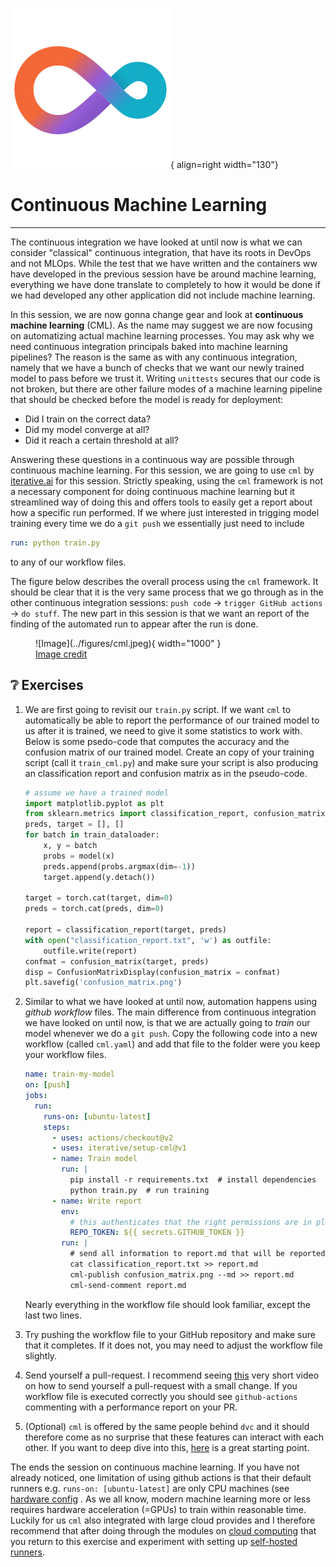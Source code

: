 ![Logo](../figures/icons/cml.png){ align=right width="130"}

# Continuous Machine Learning

---

The continuous integration we have looked at until now is what we can consider "classical" continuous integration, that
have its roots in DevOps and not MLOps. While the test that we have written and the containers ww have developed in the
previous session have be around machine learning, everything we have done translate to completely to how it would be
done if we had developed any other application did not include machine learning.

In this session, we are now gonna change gear and look at **continuous machine learning** (CML). As the name may suggest
we are now focusing on automatizing actual machine learning processes. You may ask why we need continuous integration
principals baked into machine learning pipelines? The reason is the same as with any continuous integration, namely that
we have a bunch of checks that we want our newly trained model to pass before we trust it. Writing `unittests` secures
that our code is not broken, but there are other failure modes of a machine learning pipeline that should be checked
before the model is ready for deployment:

* Did I train on the correct data?
* Did my model converge at all?
* Did it reach a certain threshold at all?

Answering these questions in a continuous way are possible through continuous machine learning. For this session, we are
going to use `cml` by [iterative.ai](https://iterative.ai/) for this session. Strictly speaking, using the
`cml` framework is not a necessary component for doing continuous machine learning but it streamlined way of doing this
and offers tools to easily get a report about how a specific run performed. If we where just interested in trigging
model training every time we do a `git push` we essentially just need to include

```yaml
run: python train.py
```

to any of our workflow files.

The figure below describes the overall process using the `cml` framework. It should be clear that it is the very
same process that we go through as in the other continuous integration sessions: `push code` -> `trigger GitHub actions`
-> `do stuff`. The new part in this session is that we want an report of the finding of the automated run to appear
after the run is done.

<figure markdown>
![Image](../figures/cml.jpeg){ width="1000" }
<figcaption>
<a href="https://towardsdatascience.com/continuous-machine-learning-e1ffb847b8da"> Image credit </a>
</figcaption>
</figure>

## ❔ Exercises

1. We are first going to revisit our `train.py` script. If we want `cml` to automatically be able
    to report the performance of our trained model to us after it is trained, we need to give it some
    statistics to work with. Below is some psedo-code that computes the accuracy and the confusion
    matrix of our trained model. Create an copy of your training script (call it `train_cml.py`) and
    make sure your script is also producing an classification report and confusion matrix as in the
    pseudo-code.

    ```python
    # assume we have a trained model
    import matplotlib.pyplot as plt
    from sklearn.metrics import classification_report, confusion_matrix, ConfusionMatrixDisplay
    preds, target = [], []
    for batch in train_dataloader:
        x, y = batch
        probs = model(x)
        preds.append(probs.argmax(dim=-1))
        target.append(y.detach())

    target = torch.cat(target, dim=0)
    preds = torch.cat(preds, dim=0)

    report = classification_report(target, preds)
    with open("classification_report.txt", 'w') as outfile:
        outfile.write(report)
    confmat = confusion_matrix(target, preds)
    disp = ConfusionMatrixDisplay(confusion_matrix = confmat)
    plt.savefig('confusion_matrix.png')
    ```

2. Similar to what we have looked at until now, automation happens using *github workflow* files.
    The main difference from continuous integration we have looked on until now, is that we are actually
    going to *train* our model whenever we do a `git push`. Copy the following code into a new workflow
    (called `cml.yaml`) and add that file to the folder were you keep your workflow files.

    ```yaml
    name: train-my-model
    on: [push]
    jobs:
      run:
        runs-on: [ubuntu-latest]
        steps:
          - uses: actions/checkout@v2
          - uses: iterative/setup-cml@v1
          - name: Train model
            run: |
              pip install -r requirements.txt  # install dependencies
              python train.py  # run training
          - name: Write report
            env:
              # this authenticates that the right permissions are in place
              REPO_TOKEN: ${{ secrets.GITHUB_TOKEN }}
            run: |
              # send all information to report.md that will be reported to us when the workflow finish
              cat classification_report.txt >> report.md
              cml-publish confusion_matrix.png --md >> report.md
              cml-send-comment report.md
    ```

    Nearly everything in the workflow file should look familiar, except the last two lines.

3. Try pushing the workflow file to your GitHub repository and make sure that it completes.
    If it does not, you may need to adjust the workflow file slightly.

4. Send yourself a pull-request. I recommend seeing [this](https://www.youtube.com/watch?v=xwyJexAnt9k)
    very short video on how to send yourself a pull-request with a small change. If you workflow file is
    executed correctly you should see `github-actions` commenting with a performance report on your PR.

5. (Optional) `cml` is offered by the same people behind `dvc` and it should therefore come as no surprise
    that these features can interact with each other. If you want to deep dive into this,
    [here](https://cml.dev/doc/cml-with-dvc) is a great starting point.

The ends the session on continuous machine learning. If you have not already noticed, one limitation of using github
actions is that their default runners e.g. `runs-on: [ubuntu-latest]` are only CPU machines (see
[hardware config](https://docs.github.com/en/actions/using-github-hosted-runners/about-github-hosted-runners#supported-runners-and-hardware-resources)
. As we all know, modern machine learning more or less requires hardware acceleration (=GPUs) to train within
reasonable time. Luckily for us `cml` also integrated with large cloud provides and I therefore recommend that
after doing through the modules on [cloud computing](../s6_the_cloud/README.md) that you return to this exercise and
experiment with setting up [self-hosted runners](https://github.com/iterative/cml#advanced-setup).
